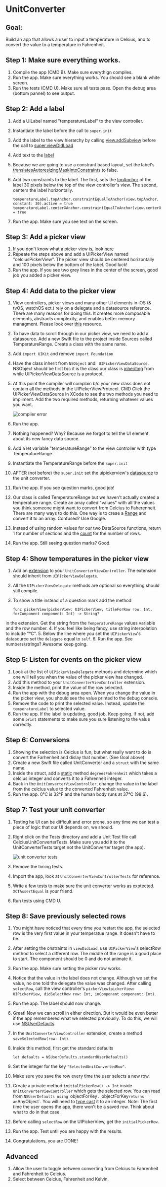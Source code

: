 # UnitConverter

## Goal: 
Build an app that allows a user to input a temperature in Celsius, and to convert the value to a temperature in Fahrenheit.

## Step 1: Make sure everything works. 
1. Compile the app (CMD B). Make sure everythign compiles. 
2. Run the app. Make sure everything works. You should see a blank white screen. 
3. Run the tests (CMD U). Make sure all tests pass. Open the debug area (bottom pannel) to see output.

## Step 2: Add a label
1. Add a UILabel named "temperatureLabel" to the view controller. 
2. Instantiate the label before the call to `super.init`
3. Add the label to the view hierarchy by calling [view.addSubview](https://developer.apple.com/library/ios/documentation/UIKit/Reference/UIView_Class/#//apple_ref/occ/instm/UIView/addSubview:) before the call to [super.viewDidLoad](https://developer.apple.com/library/ios/documentation/UIKit/Reference/UIViewController_Class/#//apple_ref/occ/instm/UIViewController/viewDidLoad)
4. Add text to the [label](https://developer.apple.com/library/ios/documentation/UIKit/Reference/UILabel_Class/#//apple_ref/occ/instp/UILabel/text)
5. Because we are going to use a constrant based layout, set the label's [translatesAutoresizingMaskIntoConstraints](https://developer.apple.com/library/ios/documentation/UIKit/Reference/UIView_Class/#//apple_ref/occ/instp/UIView/translatesAutoresizingMaskIntoConstraints) to false.
6. Add two constraints to the label. The first, sets the [topAnchor](https://developer.apple.com/library/ios/documentation/UIKit/Reference/UILayoutGuide_Class_Reference/#//apple_ref/occ/instp/UILayoutGuide/topAnchor) of the label 30 pixels below the top of the view controller's view. The second, centers the label horizontally. 

	``` 
	temperatureLabel.topAnchor.constraintEqualToAnchor(view.topAnchor, constant: 30).active = true
	temperatureLabel.centerXAnchor.constraintEqualToAnchor(view.centerXAnchor).active = true
	```
7. Run the app. Make sure you see text on the screen. 

## Step 3: Add a picker view
1. If you don't know what a picker view is, look [here](https://www.google.com/search?q=uipickerview+example&espv=2&biw=1440&bih=779&source=lnms&tbm=isch&sa=X&ved=0ahUKEwjzttyS2JHNAhWJ4D4KHRX7DjQQ_AUIBygC#imgrc=scx7Kq9AB3Bj1M%3A)
2. Repeate the steps above and add a UIPickerView named "celciusPickerView". The picker view should be centered horizontally and 100 pixels below the bottom of the label. Good luck!
3. Run the app. If you see two grey lines in the center of the screen, good job you added a picker view. 

## Step 4: Add data to the picker view
1. View controllers, picker views and many other UI elements in iOS (& tvOS, watchOS ect.) rely on a delegate and a datasource reference. There are many reasons for doing this. It creates more composable elements, abstracts complexity, and enables better memory managment. Please look over [this](https://developer.apple.com/library/ios/documentation/General/Conceptual/CocoaEncyclopedia/DelegatesandDataSources/DelegatesandDataSources.html) resource. 
2. To have data to scroll through in our picker view, we need to add a datasource. Add a new Swift file to the project inside Sources called TemperatureRange. Create a class with the same name. 
2. Add `import UIKit` and remove `import Foundation`
3. Have the class inherit from `NSObject` and ` UIPickerViewDataSource`. NSObject should be first b/c it is the class our class is [inheriting](https://developer.apple.com/library/ios/documentation/Swift/Conceptual/Swift_Programming_Language/Inheritance.html) from while UIPickerViewDataSource is a protocol.
4. At this point the compiler will complain b/c your new class does not contain all the methods in the UIPickerViewProtocol. CMD Click the UIPickerViewDataSource in XCode to see the two methods you need to impliment. Add the two required methods, returning whatever values you want. 

	![compiler error](https://github.com/kyle-dorman/UnitConverter/raw/master/ReadmeImages/UnitConverterError.png "compiler error")
5. Run the app. 
6. Nothing happened? Why? Because we forgot to tell the UI element about its new fancy data source. 
7. Add a let variable "temperatureRange" to the view controller with type TemperatureRange. 
8. Instantiate the TemperatureRange before the `super.init`
9. AFTER (not before) the `super.init` set the uipickerview's [datasource](https://developer.apple.com/library/ios/documentation/UIKit/Reference/UIPickerView_Class/#//apple_ref/occ/instp/UIPickerView/dataSource) to the unit converter. 
10. Run the app. If you see question marks, good job! 
11. Our class is called TemperatureRange but we haven't actually created a temperature range. Create an array called "values" with all the values you think someone might want to convert from Celcius to Faherenheit. There are many ways to do this. One way is to creae a [Range](http://swiftdoc.org/v2.2/type/Range/) and convert it to an array. Confused? Use Google. 
12. Instead of using random values for our two DataSource functions, return 1 for number of sections and the [count](http://swiftdoc.org/v2.2/protocol/CollectionType/#var-count_-self-index-distance) for the number of rows. 
13. Run the app. Still seeing question marks? Good. 

## Step 4: Show temperatures in the picker view
1. Add an [extension](https://developer.apple.com/library/ios/documentation/Swift/Conceptual/Swift_Programming_Language/Extensions.html) to your `UnitConverterViewController`. The extension should inherit from `UIPickerViewDelegate`. 
2. All the `UIPickerViewDelegate` methods are optional so everything should still compile. 
3. To show a title instead of a question mark add the method

	```
	func pickerView(pickerView: UIPickerView, titleForRow row: Int, forComponent component: Int) -> String?
	```
in the extension. Get the string from the `TemperatureRange` values variable and the row number. 
4. If you feel like being fancy, use string interpolation to include "°C".
5. Below the line where you set the `UIPickerView`'s datasource set the `delegate` equal to `self`.
6. Run the app. See numbers/strings? Awesome keep going. 

## Step 5: Listen for events on the picker view
1. Look at the list of `UIPickerViewDelegate` methods and determine which one will tell you when the value of the picker view has changed. 
2. Add this method to your `UnitConverterViewController` extension. 
3. Inside the method, print the value of the row selected. 
4. Run the app with the debug area open. When you change the value in the picker view, you should see the value printed to the debug console. 
5. Remove the code to print the selected value. Instead, update the `temperatureLabel` to selected value. 
6. Run the app. If the label is updating, good job. Keep going. If not, add some `print` statements to make sure you sure listening to the value correctly. 

## Step 6: Conversions
1. Showing the selection is Celcius is fun, but what really want to do is convert the Farhenheit and dislay that number. (See Goal above)
2. Create a new Swift file called UnitConverter and a `struct` with the same name. 
3. Inside the struct, add a [static](http://www.codingexplorer.com/instance-methods-and-type-methods-in-swift/) method `degreesFahrenheit` which takes a celcius integer and converts it to a Fahrenheit integer.
4. Back in the `UnitConverterViewController`, change the value in the label from the celcius value to the converted Fahrenheit value. 
5. Run the app. 0°C is 32°F and the human body runs at 37°C (98.6). 

## Step 7: Test your unit converter
1. Testing he UI can be difficult and error prone, so any time we can test a piece of logic that our UI depends on, we should. 
2. Right click on the Tests directory and add a Unit Test file call CelciusUnitConverterTests. Make sure you add it to the UnitConverterTests target not the UnitConverter target (the app).

	![unit converter tests](https://github.com/kyle-dorman/UnitConverter/raw/master/ReadmeImages/UnitConverterTests.png "test target")
3. Remove the timing tests. 
4. Import the app, look at `UnitConverterViewControllerTests` for reference. 
5. Write a few tests to make sure the unit converter works as exptected. `XCTAssertEqual` is your friend. 
6. Run tests using CMD U. 

## Step 8: Save previously selected rows
1. You might have noticed that every time you restart the app, the selected row is the very first value in your temperatue range. It doesn't have to be. 
2. After setting the onstraints in `viewDidLoad`, use `UIPickerView`'s selectRow method to select a different row. The middle of the range is a good place to start. The component should be 0 and do not animate it. 
3. Run the app. Make sure setting the picker row works. 
4. Notice that the value in the label does not change. Although we set the value, no one told the delegate the value was changed. After calling `selectRow`, call the view controller's `pickerView(pickerView: UIPickerView, didSelectRow row: Int, inComponent component: Int)`.
5. Run the app. The label should now change. 
6. Great! Now we can scroll in either direction. But it would be even better if the app remembered what we selected previously. To do this, we will use [NSUserDefaults](https://developer.apple.com/library/mac/documentation/Cocoa/Reference/Foundation/Classes/NSUserDefaults_Class/).
7. In the `UnitConverterViewController` extension, create a method `saveSelectedRow(row: Int)`.
8. Inside this method, first get the standard defaults

	```
	let defaults = NSUserDefaults.standardUserDefaults()
	```
9. Set the integer for the key `"SelectedUnitConvertedRow"`.
10. Make sure you save the row every time the user selects a new row. 
11. Create a private method `initialPickerRow() -> Int` inside `UnitConverterViewController` which gets the selected row. You can read from `NSUserDefaults using `objectForKey`. `objectForKey` returns an `AnyObject`. You will need to [type cast](https://developer.apple.com/library/ios/documentation/Swift/Conceptual/Swift_Programming_Language/TypeCasting.html) it to an integer. Note: The first time the user opens the app, there won't be a saved row. Think about what to do in that case. 
12. Before calling `selectRow` on the UIPickerView, get the `initialPickerRow`. 
13. Run the app. Test until you are happy with the results. 
14. Congratulations, you are DONE!

## Advanced
1. Allow the user to toggle between converting from Celcius to Fahrenheit and Fahrenheit to Celcius. 
2. Select between Celcius, Fahrenheit and Kelvin.  





